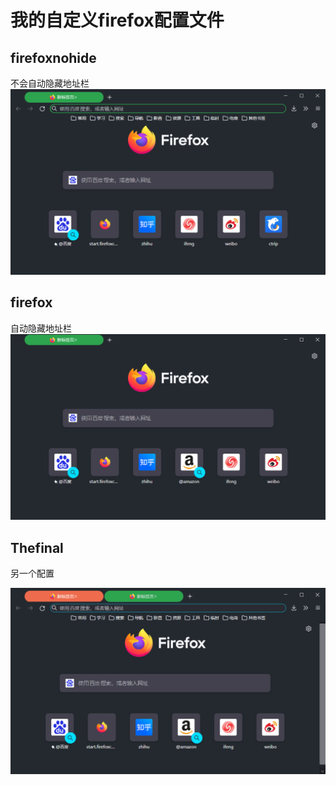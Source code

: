 # 我的自定义firefox配置文件

## firefoxnohide
不会自动隐藏地址栏
![fnh](image/firefoxnohide.png)

## firefox
自动隐藏地址栏
![fnh](image/firefox.png)

## Thefinal
另一个配置

![fnh](image/Thefinal.png)